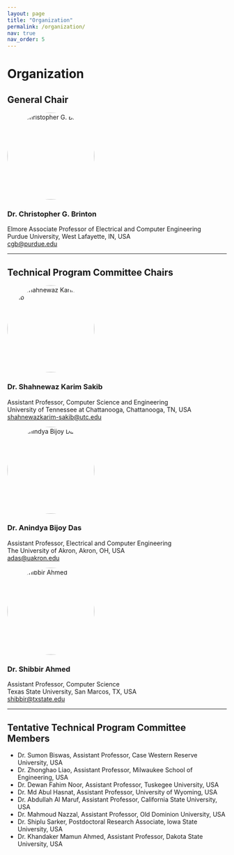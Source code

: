 ```yaml
---
layout: page
title: "Organization"
permalink: /organization/
nav: true
nav_order: 5
---
```


# Organization

## General Chair

<div class="team-container">
  <div class="team-member">
    <img
      src="{{ '/assets/img/brinton.jpg' | relative_url }}"
      alt="Dr. Christopher G. Brinton"
      style="width:200px; height:200px; object-fit:cover; border-radius:50%;"
    />
    <h3>Dr. Christopher G. Brinton</h3>
    <p>
      Elmore Associate Professor of Electrical and Computer Engineering<br>
      Purdue University, West Lafayette, IN, USA<br>
      <a href="mailto:cgb@purdue.edu">cgb@purdue.edu</a>
    </p>
  </div>
</div>

---

## Technical Program Committee Chairs

<div class="team-container">
  <div class="team-member">
    <img
      src="{{ '/assets/img/shahnewaz.jpg' | relative_url }}"
      alt="Dr. Shahnewaz Karim Sakib"
      style="width:200px; height:200px; object-fit:cover; border-radius:50%;"
    />
    <h3>Dr. Shahnewaz Karim Sakib</h3>
    <p>
      Assistant Professor, Computer Science and Engineering<br>
      University of Tennessee at Chattanooga, Chattanooga, TN, USA<br>
      <a href="mailto:shahnewazkarim-sakib@utc.edu">shahnewazkarim-sakib@utc.edu</a>
    </p>
  </div>
  <div class="team-member">
    <img
      src="{{ '/assets/img/anindya2.png' | relative_url }}"
      alt="Dr. Anindya Bijoy Das"
      style="width:200px; height:200px; object-fit:cover; border-radius:50%;"
    />
    <h3>Dr. Anindya Bijoy Das</h3>
    <p>
      Assistant Professor, Electrical and Computer Engineering<br>
      The University of Akron, Akron, OH, USA<br>
      <a href="mailto:adas@uakron.edu">adas@uakron.edu</a>
    </p>
  </div>
  <div class="team-member">
    <img
      src="{{ '/assets/img/shibbirahmed.jpg' | relative_url }}"
      alt="Dr. Shibbir Ahmed"
      style="width:200px; height:200px; object-fit:cover; border-radius:50%;"
    />
    <h3>Dr. Shibbir Ahmed</h3>
    <p>
      Assistant Professor, Computer Science<br>
      Texas State University, San Marcos, TX, USA<br>
      <a href="mailto:shibbir@txstate.edu">shibbir@txstate.edu</a>
    </p>
  </div>
</div>

---

## Tentative Technical Program Committee Members

<ul>
  <li>Dr. Sumon Biswas, Assistant Professor, Case Western Reserve University, USA</li>
  <li>Dr. Zhonghao Liao, Assistant Professor, Milwaukee School of Engineering, USA</li>
  <li>Dr. Dewan Fahim Noor, Assistant Professor, Tuskegee University, USA</li>
  <li>Dr. Md Abul Hasnat, Assistant Professor, University of Wyoming, USA</li>
  <li>Dr. Abdullah Al Maruf, Assistant Professor, California State University, USA</li>
  <li>Dr. Mahmoud Nazzal, Assistant Professor, Old Dominion University, USA</li>
  <li>Dr. Shiplu Sarker, Postdoctoral Research Associate, Iowa State University, USA</li>
  <li>Dr. Khandaker Mamun Ahmed, Assistant Professor, Dakota State University, USA</li>
</ul>
